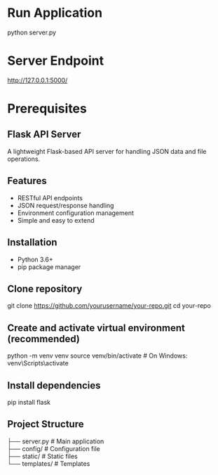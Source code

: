 # Run Application
python server.py

# Server Endpoint
http://127.0.0.1:5000/

# Prerequisites

## Flask API Server
A lightweight Flask-based API server for handling JSON data and file operations.

## Features
- RESTful API endpoints
- JSON request/response handling
- Environment configuration management
- Simple and easy to extend

## Installation
- Python 3.6+
- pip package manager

## Clone repository
git clone https://github.com/yourusername/your-repo.git
cd your-repo

## Create and activate virtual environment (recommended)
python -m venv venv
source venv/bin/activate  # On Windows: venv\Scripts\activate

## Install dependencies
pip install flask

## Project Structure
├── server.py            # Main application \
├── config/              # Configuration file \
├── static/              # Static files \
└── templates/           # Templates
